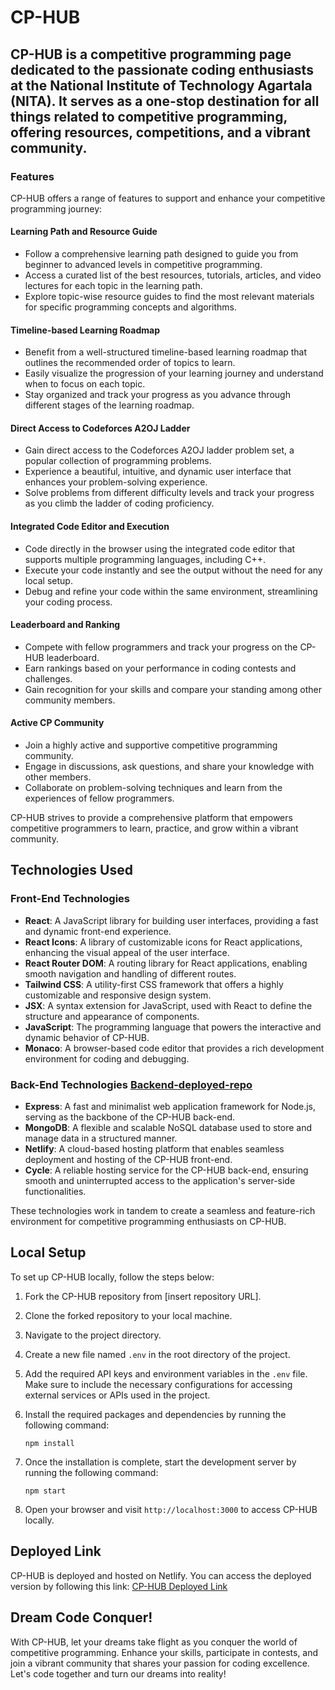 # CP-HUB

## CP-HUB is a competitive programming page dedicated to the passionate coding enthusiasts at the National Institute of Technology Agartala (NITA). It serves as a one-stop destination for all things related to competitive programming, offering resources, competitions, and a vibrant community.

### Features

CP-HUB offers a range of features to support and enhance your competitive programming journey:

#### Learning Path and Resource Guide
- Follow a comprehensive learning path designed to guide you from beginner to advanced levels in competitive programming.
- Access a curated list of the best resources, tutorials, articles, and video lectures for each topic in the learning path.
- Explore topic-wise resource guides to find the most relevant materials for specific programming concepts and algorithms.

#### Timeline-based Learning Roadmap
- Benefit from a well-structured timeline-based learning roadmap that outlines the recommended order of topics to learn.
- Easily visualize the progression of your learning journey and understand when to focus on each topic.
- Stay organized and track your progress as you advance through different stages of the learning roadmap.

#### Direct Access to Codeforces A2OJ Ladder
- Gain direct access to the Codeforces A2OJ ladder problem set, a popular collection of programming problems.
- Experience a beautiful, intuitive, and dynamic user interface that enhances your problem-solving experience.
- Solve problems from different difficulty levels and track your progress as you climb the ladder of coding proficiency.

#### Integrated Code Editor and Execution
- Code directly in the browser using the integrated code editor that supports multiple programming languages, including C++.
- Execute your code instantly and see the output without the need for any local setup.
- Debug and refine your code within the same environment, streamlining your coding process.

#### Leaderboard and Ranking
- Compete with fellow programmers and track your progress on the CP-HUB leaderboard.
- Earn rankings based on your performance in coding contests and challenges.
- Gain recognition for your skills and compare your standing among other community members.

#### Active CP Community
- Join a highly active and supportive competitive programming community.
- Engage in discussions, ask questions, and share your knowledge with other members.
- Collaborate on problem-solving techniques and learn from the experiences of fellow programmers.

CP-HUB strives to provide a comprehensive platform that empowers competitive programmers to learn, practice, and grow within a vibrant community.

## Technologies Used

### Front-End Technologies
- **React**: A JavaScript library for building user interfaces, providing a fast and dynamic front-end experience.
- **React Icons**: A library of customizable icons for React applications, enhancing the visual appeal of the user interface.
- **React Router DOM**: A routing library for React applications, enabling smooth navigation and handling of different routes.
- **Tailwind CSS**: A utility-first CSS framework that offers a highly customizable and responsive design system.
- **JSX**: A syntax extension for JavaScript, used with React to define the structure and appearance of components.
- **JavaScript**: The programming language that powers the interactive and dynamic behavior of CP-HUB.
- **Monaco**: A browser-based code editor that provides a rich development environment for coding and debugging.

### Back-End Technologies [Backend-deployed-repo](https://github.com/Aryan20022003/A2Oj-Backend)
- **Express**: A fast and minimalist web application framework for Node.js, serving as the backbone of the CP-HUB back-end.
- **MongoDB**: A flexible and scalable NoSQL database used to store and manage data in a structured manner.
- **Netlify**: A cloud-based hosting platform that enables seamless deployment and hosting of the CP-HUB front-end.
- **Cycle**: A reliable hosting service for the CP-HUB back-end, ensuring smooth and uninterrupted access to the application's server-side functionalities.

These technologies work in tandem to create a seamless and feature-rich environment for competitive programming enthusiasts on CP-HUB.

## Local Setup

To set up CP-HUB locally, follow the steps below:

1. Fork the CP-HUB repository from [insert repository URL].
2. Clone the forked repository to your local machine.
3. Navigate to the project directory.

4. Create a new file named `.env` in the root directory of the project.
5. Add the required API keys and environment variables in the `.env` file. Make sure to include the necessary configurations for accessing external services or APIs used in the project.

6. Install the required packages and dependencies by running the following command:
   ```
   npm install
   ```

7. Once the installation is complete, start the development server by running the following command:
   ```
   npm start
   ```

8. Open your browser and visit `http://localhost:3000` to access CP-HUB locally.

## Deployed Link

CP-HUB is deployed and hosted on Netlify. You can access the deployed version by following this link: [CP-HUB Deployed Link](https://nitacp.netlify.app/)

## Dream Code Conquer!

With CP-HUB, let your dreams take flight as you conquer the world of competitive programming. Enhance your skills, participate in contests, and join a vibrant community that shares your passion for coding excellence. Let's code together and turn our dreams into reality!
